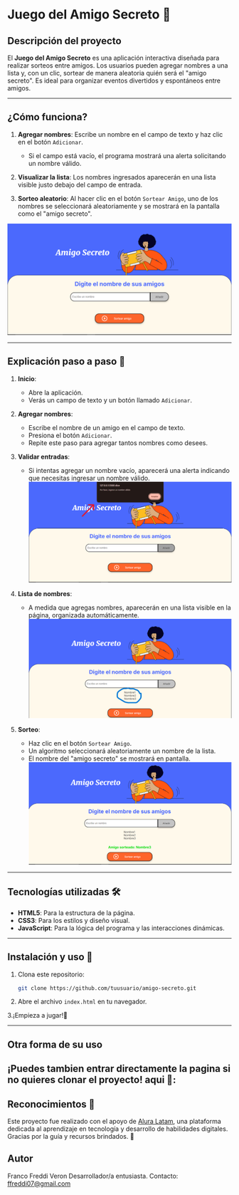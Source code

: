 # Juego del Amigo Secreto 🎁

## Descripción del proyecto
El **Juego del Amigo Secreto** es una aplicación interactiva diseñada para realizar sorteos entre amigos. Los usuarios pueden agregar nombres a una lista y, con un clic, sortear de manera aleatoria quién será el "amigo secreto". Es ideal para organizar eventos divertidos y espontáneos entre amigos.

---

## ¿Cómo funciona?

1. **Agregar nombres**: Escribe un nombre en el campo de texto y haz clic en el botón `Adicionar`. 
   - Si el campo está vacío, el programa mostrará una alerta solicitando un nombre válido.

2. **Visualizar la lista**: Los nombres ingresados aparecerán en una lista visible justo debajo del campo de entrada.

3. **Sorteo aleatorio**: Al hacer clic en el botón `Sortear Amigo`, uno de los nombres se seleccionará aleatoriamente y se mostrará en la pantalla como el "amigo secreto".

![Captura del programa](imagenes/presentacion.png)

---

## Explicación paso a paso 📜

1. **Inicio**:
   - Abre la aplicación.
   - Verás un campo de texto y un botón llamado `Adicionar`.


2. **Agregar nombres**:
   - Escribe el nombre de un amigo en el campo de texto.
   - Presiona el botón `Adicionar`.
   - Repite este paso para agregar tantos nombres como desees.

3. **Validar entradas**:
   - Si intentas agregar un nombre vacío, aparecerá una alerta indicando que necesitas ingresar un nombre válido.
   ![Captura del programa](imagenes/alert.png)

4. **Lista de nombres**:
   - A medida que agregas nombres, aparecerán en una lista visible en la página, organizada automáticamente.
   ![Captura del programa](imagenes/lista.png)

5. **Sorteo**:
   - Haz clic en el botón `Sortear Amigo`.
   - Un algoritmo seleccionará aleatoriamente un nombre de la lista.
   - El nombre del "amigo secreto" se mostrará en pantalla.
   ![Captura del programa](imagenes/sorteo.png)

---

## Tecnologías utilizadas 🛠️
- **HTML5**: Para la estructura de la página.
- **CSS3**: Para los estilos y diseño visual.
- **JavaScript**: Para la lógica del programa y las interacciones dinámicas.

---

## Instalación y uso 🚀

1. Clona este repositorio:
   ```bash
   git clone https://github.com/tuusuario/amigo-secreto.git

2. Abre el archivo `index.html`  en tu navegador.

3.¡Empieza a jugar!🥳

---
## Otra forma de su uso
¡Puedes tambien entrar directamente la pagina si no quieres clonar el proyecto! aqui 👀:<a href=""></a>
---
## Reconocimientos 🌟
Este proyecto fue realizado con el apoyo de <a href ="https://www.aluracursos.com/">Alura Latam</a>, una plataforma dedicada al aprendizaje en tecnología y desarrollo de habilidades digitales. Gracias por la guía y recursos brindados. 🙌


## Autor
 
 Franco Freddi Veron
 Desarrollador/a entusiasta. Contacto: ffreddi07@gmail.com
